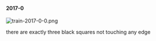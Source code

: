 #### 2017-0
![train-2017-0-0.png](https://github.com/lil-lab/nlvr/raw/master/nlvr/train/images/74/train-2017-0-0.png "train-2017-0-0.png")

there are exactly three black squares not touching any edge